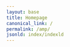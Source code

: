 ```yaml
---
layout: base
title: Homepage
canonical_link: /
permalink: /amp/
jsonld: index/indexld
---
```


<amp-video style="width: 100%; height: 100vh;" layout="fill" autoplay="autoplay" loop="loop" data-src="{{ base_url }}/assets/vid/lux-health-best-in-person-home-physical-exam.mp4?alt=media&v=1" poster="">
    <!-- <div fallback>
        <amp-img alt="Lux Health Technology" src="{{ base_url }}/assets/vid/lux-health-best-in-person-home-physical-exam.mp4?alt=media&v=1"></amp-img>
    </div> -->
</amp-video>

